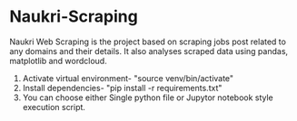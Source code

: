 # Naukri-Scraping

Naukri Web Scraping is the project based on scraping jobs post related to any domains and their details. It also analyses scraped data using pandas, matplotlib and wordcloud.

1. Activate virtual environment- "source venv/bin/activate"
2. Install dependencies- "pip install -r requirements.txt"
3. You can choose either Single python file or Jupytor notebook style execution script.

